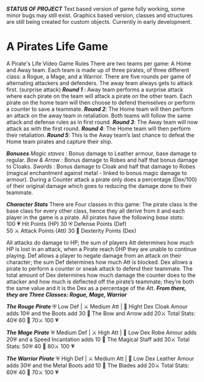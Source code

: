 ***STATUS OF PROJECT***
Text based version of game fully working, some minor bugs may still exist.
Graphics based version, classes and structures are still being created for custom objects. Currently in early development.



# A Pirates Life Game
A Pirate's Life Video Game Rules
There are two teams per game: A Home and Away team.
Each team is made up of three pirates, of three different class:                 a Rogue, a Mage, and a Warrior.
There are five rounds per game of alternating attackers and defenders. The away team always gets to attack first. (surprise attack)
***Round 1*** :	Away team performs a surprise attack where each pirate on the team will attack a pirate on the other team. Each pirate on the home team will then choose to defend themselves or perform a counter to save a teammate.
***Round 2***:	The Home team will then perform an attack on the away team in retaliation. Both teams will follow the same attack and defense rules as in first round.
***Round 3***:	The Away team will now attack as with the first round.
***Round 4***:	The Home team will then perform their retaliation.
***Round 5***:	This is the Away team’s last chance to defeat the Home team pirates and capture their ship.

***Bonuses***
_Magic staves_ : Bonus damage to Leather armour, base damage to regular.
_Bow & Arrow_ : Bonus damage to Robes and half that bonus damage to Cloaks.
_Swords_ : Bonus damage to Cloak and half that damage to Robes (magical enchantment against metal - linked to bonus magic damage to armour). 
During a Counter attack a pirate only does a percentage (Dex/100) of their original damage  which goes to reducing the damage done to their teammate. 


***Character Stats***
There are Four classes in this game: 
The pirate class is the base class for every other class, hence they all derive from it and each player in the game is a pirate. All pirates have the following _base stats_:     	
100 💗 Hit Points (HP) 	30 ⛨ Defense Points (Def)  
50 ⚔ Attack Points (Att)	30 🏃 Dexterity Points (Dex)

All attacks do damage to HP; the sum of players Att determines how much HP is lost in an attack, when a Pirate reach  0HP they are unable to continue playing. Def allows a player to negate damage from an attack on their character; the sum Def determines how much Att is blocked. Dex allows a pirate to perform a counter or sneak attack to defend their teammate. The total amount of Dex determines how much damage the counter does to the attacker and how much is deflected off the pirate’s teammate; they’re both the same value and it is the Dex as a percentage of the Att.
***From there, they are Three Classes:
   Rogue, Mage,  Warrior***

***The Rouge Pirate***
⛨ Low Def | ⚔ Medium Att | 🏃 Hight Dex
Cloak Amour adds 10⛨ and the Boots add 30 🏃
The Bow and Arrow add 20⚔
Total Stats: 40⛨      60 🏃      70⚔      100 💗

***The Mage Pirate***
⛨ Medium Def | ⚔ High Att | 🏃 Low Dex
Robe Amour adds 20⛨ and a Speed Incantation adds 10 🏃
The Magical Staff add 30⚔
Total Stats: 50⛨      40 🏃      80⚔      100 💗

***The Warrior Pirate***
⛨ High Def | ⚔ Medium Att | 🏃 Low Dex
Leather Amour adds 30⛨ and the Metal Boots add 10 🏃
The Blades add 20⚔
Total Stats: 60⛨      40 🏃      70⚔      100 💗

